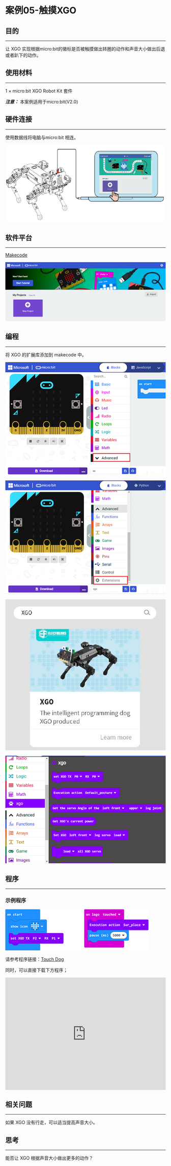 # 案例05-触摸XGO



## 目的
---
让 XGO 实现根据micro:bit的徽标是否被触摸做出转圈的动作和声音大小做出后退或者趴下的动作。



## 使用材料
---
1 × micro:bit XGO Robot Kit 套件

***注意：*** 本案例适用于micro:bit(V2.0)



## 硬件连接
---
使用数据线将电脑与micro:bit 相连。

![](./images/microbit-xgo-robot-kit-22.png)



## 软件平台
---
[Makecode](https://makecode.microbit.org/#)

![](./images/microbit-xgo-robot-kit-10.png)



## 编程
---


将 XGO 的扩展库添加到 makecode 中。

![](./images/microbit-xgo-robot-kit-11.png)

![](./images/microbit-xgo-robot-kit-12.png)

![](./images/microbit-xgo-robot-kit-13.png)

![](./images/microbit-xgo-robot-kit-14.png)



## 程序
---

### 示例程序



![](./images/microbit-xgot-robot-kit-case01-out-of-the-square-05.png)



请参考程序链接：[Touch Dog](https://makecode.microbit.org/_DPCdXybUs7me)

同时，可以直接下载下方程序；

<div style="position:relative;height:0;padding-bottom:70%;overflow:hidden;"><iframe style="position:absolute;top:0;left:0;width:100%;height:100%;" src="https://makecode.microbit.org/#pub:_DPCdXybUs7me" frameborder="0" sandbox="allow-popups allow-forms allow-scripts allow-same-origin"></iframe></div> 



## 相关问题
---
如果 XGO 没有行走，可以适当提高声音大小。



## 思考
---
能否让 XGO 根据声音大小做出更多的动作？
